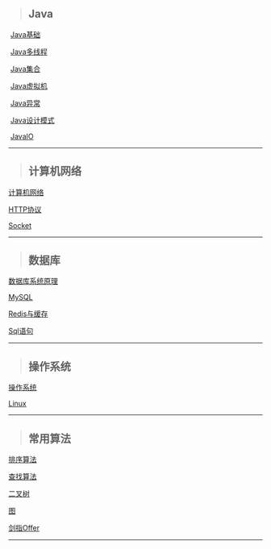 >   ## Java

​	[Java基础](Java\Java基础.md) 

​	[Java多线程](Java/Java多线程.md)

​	[Java集合](Java/Java集合.md) 

​	[Java虚拟机](Java/Java虚拟机.md) 

​	[Java异常](Java/Java异常.md) 

​	[Java设计模式](Java/Java设计模式.md) 

​	[JavaIO](Java/JavaIO.md) 

---

>   ## 计算机网络

 [计算机网络](网络\计算机网络.md) 

 [HTTP协议](网络\HTTP协议.md) 

 [Socket](网络\Socket.md) 

------

>   ## 数据库

 [数据库系统原理](数据库\数据库系统原理.md) 

 [MySQL](数据库\MySQL.md) 

 [Redis与缓存](数据库\Redis与缓存.md) 

 [Sql语句](数据库\Sql语句.md) 

------

>   ## 操作系统

 [操作系统](操作系统\操作系统.md) 

 [Linux](操作系统\Linux.md) 

------

>   ## 常用算法

 [排序算法](刷题\排序算法.md) 

 [查找算法](刷题\查找算法.md) 

 [二叉树](刷题\二叉树.md) 

 [图](刷题\图.md) 

 [剑指Offer](刷题\剑指Offer.md) 

------


